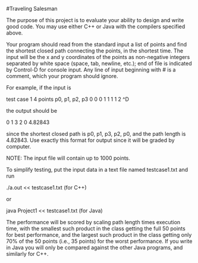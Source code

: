 #Traveling Salesman

The purpose of this project is to evaluate your ability to design and write
good code.  You may use either C++ or Java with the compilers specified above.

Your program should read from the standard input a list of points
and find the shortest closed path connecting the points, in the shortest time.
The input will be the x and y coordinates of the points as non-negative
integers separated by white space (space, tab, newline, etc.); end of file is 
indicated by Control-D for console input.  Any line of input beginning with # 
is a comment, which your program should ignore.

For example, if the input is

test case 1
4 points p0, p1, p2, p3
0	0
0	1
1	1
1	2
^D

the output should be 

0
1
3
2
0
4.82843

since the shortest closed path is p0, p1, p3, p2, p0, and the path length is
4.82843.  Use exactly this format for output since it will be graded by
computer.

NOTE: The input file will contain up to 1000 points.

To simplify testing, put the input data in a text file named testcase1.txt and 
run

./a.out << testcase1.txt	(for C++)

or

java Project1 << testcase1.txt	(for Java)

The performance will be scored by scaling path length times execution time, 
with the smallest such product in the class getting the full 50 points for
best performance, and the largest such product in the class getting only 70%
of the 50 points (i.e., 35 points) for the worst performance.  If you write in
Java you will only be compared against the other Java programs, and similarly
for C++.
